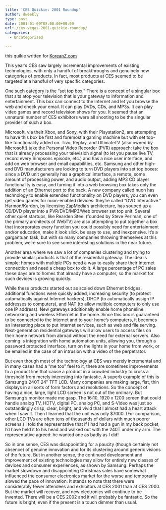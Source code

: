 ```yaml
---
title: 'CES Quickie: 2001 Roundup'
author: dweekly
type: post
date: 2001-01-09T08:00:00+00:00
url: /ces-vegas-2001-quickie-roundup/
categories:
  - Uncategorized

---
```

this quikie written for [KoreanZ.com][1]

This year&#8217;s CES saw largely incremental improvements of existing technologies, with only a handful of breakthroughs and genuinely new categories of products. In fact, most products at CES seemed to be targeted at a handful of very specific categories.

One such category is the &#8220;set top box.&#8221; There is a concept of a singular box that sits atop your television that is your gateway to information and entertainment. This box can connect to the Internet and let you browse the web and check your email. It can play DVDs, CDs, and MP3s. It can play video games and record television shows for you. It seemed that an unnatural number of CES exhibitors were all shooting to be the singular provider of such a box.

Microsoft, via their Xbox, and Sony, with their Playstation2, are attempting to have this box be first and foremost a gaming machine but with set top-like functionality added on. Tivo, Replay, and UltimateTV (also owned by Microsoft!) take the Personal Video Recorder (PVR) approach: take the box that is already processing your television signal (to let you pause live TV, record every Simpsons episode, etc.) and has a nice user interface, and add on web browser and email capabilities, etc. Samsung and other high-end DVD manufacturers are looking to turn DVD players into set top boxes: since a DVD unit generally has a graphical interface, a remote, some amount of processing power, and audio output, adding MP3 CD player functionality is easy, and turning it into a web browsing box takes only the addition of an Ethernet port to the back. A new company called nuon has technology to enable extended functionality on DVD players; you can even get video games for nuon-enabled devices: they&#8217;re called &#8220;DVD Interactive.&#8221; Harmon/Kardon, by licensing ZapMedia&#8217;s architecture, has souped up a CD/DVD player into a PVR/DVD/MP3/Web browser set top unit. Several other quiet startups, like Rearden Steel (founded by Steve Perlman, one of the primary architects of WebTV) are also attempting to put together a box that incorporates every function you could possibly need for entertainment and/or education, make it look slick, be easy to use, and inexpensive. It&#8217;s a gargantuan task, but with so many companies throwing themselves at this problem, we&#8217;re sure to see some interesting solutions in the near future.

Another area where we saw a lot of companies clustering and trying to provide similar products is that of the residential gateway. The idea is simple: homes with multiple PCs need a way to easily share their Internet connection and need a cheap box to do it. A large percentage of PC sales these days are to homes that already have a computer, so the market for such devices is growing quickly.

While these products started out as scaled down Ethernet bridges, additional functions were quickly added, increasing security (to protect automatically against Internet hackers), DHCP (to automatically assign IP addresses to computers), and NAT (to allow multiple computers to only use one IP address). New gateways additionally enable home phoneline networking and wireless Ethernet in the home. Since this box is guaranteed to be connected to the Internet and to your home&#8217;s computers, it becomes an interesting place to put Internet services, such as web and file serving. Next-generation residential gateways will allow users to access files on their home network from abroad without the need for external servers. Also coming is integration with home automation units, allowing you, through a password protected interface, turn on the lights in your home from work, or be emailed in the case of an intrusion with a video of the perpetrator.

But even though most of the technology at CES was merely incremental and in many cases had a &#8220;me too&#8221; feel to it, there are sometimes improvements to a product line that cause a product in a crowded industry to cross a threshold from merely interesting into fantastic. A superb example of this is Samsung&#8217;s 240T 24&#8243; TFT LCD. Many companies are making large, flat, thin displays in all sorts of form factors and resolutions. So the concept of having a nice, large, light LCD screen is not out of the ordinary. But Samsung&#8217;s monitor made me gasp. The 16:10, 1920 x 1200 screen that could handle analog TV, HDTV, digital PC, analog PC, and S-Video was just so outstandingly crisp, clear, bright, and vivid that I almost had a heart attack when I saw it. Then I learned that the unit was only $7000. (For comparison, other LCD TVs are often tens of thousands of dollars with much poorer screens.) I told the representative that if I had had a gun in my back pocket, I&#8217;d have held it to his head and walked out with the 240T under my arm. The representative agreed: he wanted one as badly as I did!

So in one sense, CES was disappointing for a paucity (though certainly not absence) of genuine innovation and for its clustering around generic visions of the future. But in another sense, the continued development and improvement of existing technologies may allow for entirely new classes of devices and consumer experiences, as shown by Samsung. Perhaps the market slowdown and disappointing Christmas sales have somewhat influenced the consumer electronics market for the worse and temporarily slowed the pace of innovation. It stands to note that there were considerably fewer attendees and exhibitors at CES 2001 than at CES 2000. But the market will recover, and new electronics will continue to be invented. There will be a CES 2002 and it will probably be fantastic. So the future is bright, even if the present is a touch dimmer than usual.

 [1]: http://www.koreanz.com/